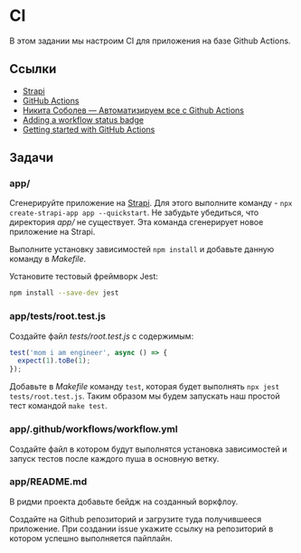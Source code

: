 # CI

В этом задании мы настроим CI для приложения на базе Github Actions.

## Ссылки

* [Strapi](https://strapi.io/documentation/developer-docs/latest/getting-started/introduction.html)
* [GitHub Actions](https://docs.github.com/en/actions)
* [Никита Соболев — Автоматизируем все с Github Actions](https://www.youtube.com/watch?v=QoCSvwkP_lQ)
* [Adding a workflow status badge](https://docs.github.com/en/actions/managing-workflow-runs/adding-a-workflow-status-badge)
* [Getting started with GitHub Actions](https://itnext.io/getting-started-with-github-actions-fe94167dbc6d)

## Задачи

### app/

Сгенерируйте приложение на [Strapi](https://strapi.io/documentation/developer-docs/latest/getting-started/quick-start.html). Для этого выполните команду - `npx create-strapi-app app --quickstart`. Не забудьте убедиться, что директория *app/* не существует. Эта команда сгенерирует новое приложение на Strapi.

Выполните установку зависимостей `npm install` и добавьте данную команду в *Makefile*.

Установите тестовый фреймворк Jest:

```sh
npm install --save-dev jest
```

### app/tests/root.test.js

Создайте файл *tests/root.test.js* с содержимым:

```JavaScript
test('mom i am engineer', async () => {
  expect(1).toBe(1);
});
```

Добавьте в *Makefile* команду `test`, которая будет выполнять `npx jest tests/root.test.js`. Таким образом мы будем запускать наш простой тест командой `make test`.

### app/.github/workflows/workflow.yml

Создайте файл в котором будут выполнятся установка зависимостей и запуск тестов после каждого пуша в основную ветку.

### app/README.md

В ридми проекта добавьте бейдж на созданный воркфлоу.

Создайте на Github репозиторий и загрузите туда получившееся приложение.
При создании issue укажите ссылку на репозиторий в котором успешно выполняется пайплайн.
